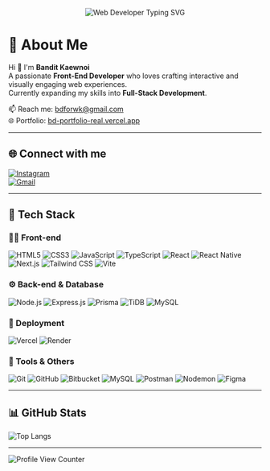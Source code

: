 <p align="center">
  <img src="https://readme-typing-svg.demolab.com?font=Fira+Code&weight=600&size=30&pause=1000&color=66FFFF&center=true&vCenter=true&width=420&lines=Web+Developer;Front-End+Lover;React+%2F+Next.js" alt="Web Developer Typing SVG" />
</p>

# 💫 About Me

Hi 👋 I'm **Bandit Kaewnoi**  
A passionate **Front-End Developer** who loves crafting interactive and visually engaging web experiences.  
Currently expanding my skills into **Full-Stack Development**.

📫 Reach me: [bdforwk@gmail.com](mailto:bdforwk@gmail.com)  
🌐 Portfolio: [bd-portfolio-real.vercel.app](https://bd-portfolio-real.vercel.app/)

---

## 🌐 Connect with me

[![Instagram](https://img.shields.io/badge/Instagram-%23E4405F.svg?style=for-the-badge&logo=Instagram&logoColor=white)](https://instagram.com/prame.bt)  
[![Gmail](https://img.shields.io/badge/Gmail-D14836?style=for-the-badge&logo=gmail&logoColor=white)](mailto:bdforwk@gmail.com)

---

## 🧰 Tech Stack

### 👨‍💻 Front-end
![HTML5](https://img.shields.io/badge/HTML5-%23E34F26.svg?style=for-the-badge&logo=html5&logoColor=white) ![CSS3](https://img.shields.io/badge/CSS3-%231572B6.svg?style=for-the-badge&logo=css3&logoColor=white) ![JavaScript](https://img.shields.io/badge/JavaScript-%23323330.svg?style=for-the-badge&logo=javascript&logoColor=%23F7DF1E) ![TypeScript](https://img.shields.io/badge/TypeScript-%23007ACC.svg?style=for-the-badge&logo=typescript&logoColor=white) ![React](https://img.shields.io/badge/React-%2320232a.svg?style=for-the-badge&logo=react&logoColor=%2361DAFB) ![React Native](https://img.shields.io/badge/React_Native-%2320232a.svg?style=for-the-badge&logo=react&logoColor=%2361DAFB) ![Next.js](https://img.shields.io/badge/Next.js-black?style=for-the-badge&logo=next.js&logoColor=white) ![Tailwind CSS](https://img.shields.io/badge/TailwindCSS-%2338B2AC.svg?style=for-the-badge&logo=tailwind-css&logoColor=white) ![Vite](https://img.shields.io/badge/Vite-%23646CFF.svg?style=for-the-badge&logo=vite&logoColor=white)

### ⚙️ Back-end & Database
![Node.js](https://img.shields.io/badge/Node.js-6DA55F?style=for-the-badge&logo=node.js&logoColor=white) ![Express.js](https://img.shields.io/badge/Express.js-%23404d59.svg?style=for-the-badge&logo=express&logoColor=%2361DAFB) ![Prisma](https://img.shields.io/badge/Prisma-3982CE?style=for-the-badge&logo=Prisma&logoColor=white) ![TiDB](https://img.shields.io/badge/TiDB-CC1F2F?style=for-the-badge&logo=tidb&logoColor=white) ![MySQL](https://img.shields.io/badge/mysql-4479A1.svg?style=for-the-badge&logo=mysql&logoColor=white)

### 🚀 Deployment
![Vercel](https://img.shields.io/badge/Vercel-%23000000.svg?style=for-the-badge&logo=vercel&logoColor=white) ![Render](https://img.shields.io/badge/Render-%2346E3B7.svg?style=for-the-badge&logo=render&logoColor=white)

### 🧰 Tools & Others
![Git](https://img.shields.io/badge/Git-%23F05033.svg?style=for-the-badge&logo=git&logoColor=white) ![GitHub](https://img.shields.io/badge/GitHub-%23121011.svg?style=for-the-badge&logo=github&logoColor=white) ![Bitbucket](https://img.shields.io/badge/Bitbucket-%230047B3.svg?style=for-the-badge&logo=bitbucket&logoColor=white) ![MySQL](https://img.shields.io/badge/MySQL-4479A1.svg?style=for-the-badge&logo=mysql&logoColor=white) ![Postman](https://img.shields.io/badge/Postman-FF6C37?style=for-the-badge&logo=postman&logoColor=white) ![Nodemon](https://img.shields.io/badge/Nodemon-%23323330.svg?style=for-the-badge&logo=nodemon&logoColor=%BBDEAD) ![Figma](https://img.shields.io/badge/Figma-%23F24E1E.svg?style=for-the-badge&logo=figma&logoColor=white)

---

## 📊 GitHub Stats

![Top Langs](https://github-readme-stats.vercel.app/api/top-langs/?username=pramebt&layout=compact&theme=default&hide_border=false)

---

<!-- Profile view counter (ใส่บรรทัดนี้เพิ่มเข้าไป) -->
![Profile View Counter](https://komarev.com/ghpvc/?username=pramebt&color=blue)
